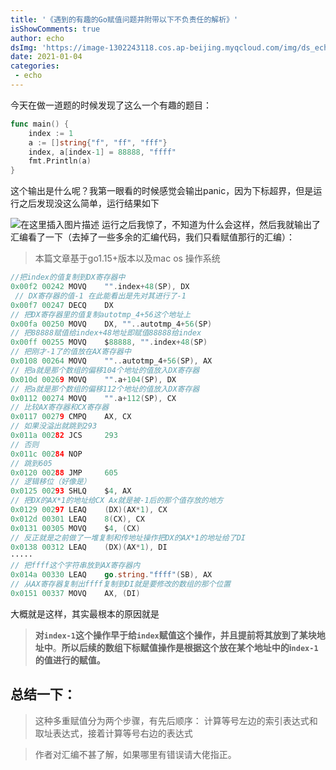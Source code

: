 ```yaml
---
title: '《遇到的有趣的Go赋值问题并附带以下不负责任的解析》'
isShowComments: true
author: echo
dsImg: 'https://image-1302243118.cos.ap-beijing.myqcloud.com/img/ds_echo.png'
date: 2021-01-04
categories:
 - echo
---
```




今天在做一道题的时候发现了这么一个有趣的题目：

```go
func main() {
	index := 1
	a := []string{"f", "ff", "fff"}
	index, a[index-1] = 88888, "ffff"
	fmt.Println(a)
}
```
这个输出是什么呢？我第一眼看的时候感觉会输出panic，因为下标超界，但是运行之后发现没这么简单，运行结果如下

<!-- more -->   

![在这里插入图片描述](https://img-blog.csdnimg.cn/20201222175359288.png)
运行之后我惊了，不知道为什么会这样，然后我就输出了汇编看了一下（去掉了一些多余的汇编代码，我们只看赋值那行的汇编）：

> 本篇文章基于go1.15+版本以及mac os 操作系统

```go
//把index的值复制到DX寄存器中
0x00f2 00242 MOVQ    "".index+48(SP), DX 
 // DX寄存器的值-1 在此能看出是先对其进行了-1
0x00f7 00247 DECQ    DX 
// 把DX寄存器里的值复制autotmp_4+56这个地址上
0x00fa 00250 MOVQ    DX, ""..autotmp_4+56(SP) 
// 把88888赋值给index+48地址即赋值88888给index
0x00ff 00255 MOVQ    $88888, "".index+48(SP)
// 把刚才-1了的值放在AX寄存器中
0x0108 00264 MOVQ    ""..autotmp_4+56(SP), AX
// 把a就是那个数组的偏移104个地址的值放入DX寄存器
0x010d 00269 MOVQ    "".a+104(SP), DX
// 把a就是那个数组的偏移112个地址的值放入DX寄存器
0x0112 00274 MOVQ    "".a+112(SP), CX
// 比较AX寄存器和CX寄存器 
0x0117 00279 CMPQ    AX, CX
// 如果没溢出就跳到293
0x011a 00282 JCS     293
// 否则
0x011c 00284 NOP
// 跳到605
0x0120 00288 JMP     605
// 逻辑移位（好像是）
0x0125 00293 SHLQ    $4, AX
// 把DX的AX*1的地址给CX Ax就是被-1后的那个值存放的地方
0x0129 00297 LEAQ    (DX)(AX*1), CX
0x012d 00301 LEAQ    8(CX), CX
0x0131 00305 MOVQ    $4, (CX)
// 反正就是之前做了一堆复制和传地址操作把DX的AX*1的地址给了DI
0x0138 00312 LEAQ    (DX)(AX*1), DI
·····
// 把ffff这个字符串放到AX寄存器内
0x014a 00330 LEAQ    go.string."ffff"(SB), AX
// 从AX寄存器复制出ffff复制到DI就是要修改的数组的那个位置
0x0151 00337 MOVQ    AX, (DI)

```

大概就是这样，其实最根本的原因就是

> **对`index-1`这个操作早于给`index`赋值这个操作，并且提前将其放到了某块地址中**。**所以后续的数组下标赋值操作是根据这个放在某个地址中的i`ndex-1`的值进行的赋值。**

## 总结一下：

>这种多重赋值分为两个步骤，有先后顺序：
计算等号左边的索引表达式和取址表达式，接着计算等号右边的表达式

> 作者对汇编不甚了解，如果哪里有错误请大佬指正。

<ds/>